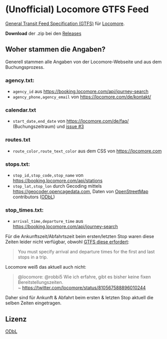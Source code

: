 # (Unofficial) Locomore GTFS Feed

[General Transit Feed Specification (GTFS)](https://developers.google.com/transit/gtfs/) für [Locomore](https://locomore.com).

**Download** der .zip bei den [Releases](https://github.com/robbi5/locomore-gtfs/releases)

## Woher stammen die Angaben?

Generell stammen alle Angaben von der Locomore-Webseite und aus dem Buchungsprozess.

### agency.txt:
* `agency_id` aus https://booking.locomore.com/api/journey-search
* `agency_phone,agency_email` von https://locomore.com/de/kontakt/

### calendar.txt
* `start_date,end_date` von https://locomore.com/de/faq/ (Buchungszeitraum) und [issue #3](https://github.com/robbi5/locomore-gtfs/issues/3)

### routes.txt
* `route_color,route_text_color` aus dem CSS von https://locomore.com

### stops.txt:
* `stop_id,stop_code,stop_name` von https://booking.locomore.com/api/stations
* `stop_lat,stop_lon` durch Gecoding mittels https://geocoder.opencagedata.com, Daten von [OpenStreetMap](https://openstreetmap.org) contributors ([ODbL](http://opendatacommons.org/licenses/odbl/1.0/summary/))

### stop_times.txt:
* `arrival_time,departure_time` aus https://booking.locomore.com/api/journey-search

Für die Ankunftszeit/Abfahrtszeit beim ersten/letzten Stop waren diese Zeiten leider nicht verfügbar, obwohl [GTFS diese erfordert](https://developers.google.com/transit/gtfs/reference/stop_times-file):
> You must specify arrival and departure times for the first and last stops in a trip.

Locomore weiß das aktuell auch nicht:
> @locomore: @robbi5 Wie ich erfahre, gibt es bisher keine fixen Bereitstellungszeiten.  
>  ~ https://twitter.com/locomore/status/810567588896010244

Daher sind für Ankunft & Abfahrt beim ersten & letzten Stop aktuell die selben Zeiten eingetragen.

## Lizenz

[ODbL](http://opendatacommons.org/licenses/odbl/1.0/summary/)